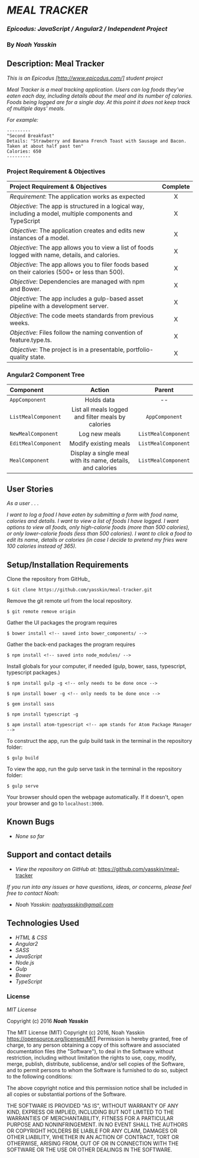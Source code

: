 # _MEAL TRACKER_

### _Epicodus: JavaScript / Angular2 / Independent Project_

### By _**Noah Yasskin**_

## Description: Meal Tracker

_This is an Epicodus [http://www.epicodus.com/] student  project_

_Meal Tracker is a meal tracking application._
_Users can log foods they've eaten each day, including details about the meal and its number of calories. Foods being logged are for a single day. At this point it does not keep track of multiple days' meals._

_For example:_

```
---------
"Second Breakfast"
Details: "Strawberry and Banana French Toast with Sausage and Bacon. Taken at about half past ten"
Calories: 650
---------
```

### Project Requirement & Objectives

Project Requirement & Objectives | Complete
:------------- | :-------------: |
*Requirement*: The application works as expected | X
*Objective*: The app is structured in a logical way, including a model, multiple components and TypeScript | X
*Objective*: The application creates and edits new instances of a model. | X
*Objective*: The app allows you to view a list of foods logged with name, details, and calories. | X
*Objective*: The app allows you to filer foods based on their calories (500+ or less than 500). | X
*Objective*: Dependencies are managed with npm and Bower. | X
*Objective*: The app includes a gulp-based asset pipeline with a development server. | X
*Objective*: The code meets standards from previous weeks. | X
*Objective*: Files follow the naming convention of feature.type.ts. | X
*Objective*: The project is in a presentable, portfolio-quality state. | X

### Angular2 Component Tree

| Component | Action | Parent  |
:------------- | :-------------:| :-----:|
| `AppComponent` | Holds data | -- |
| `ListMealComponent` | List all meals logged and filter meals by calories | `AppComponent` |
| `NewMealComponent` | Log new meals | `ListMealComponent` |
| `EditMealComponent` | Modify existing meals | `ListMealComponent` |
| `MealComponent` | Display a single meal with its name, details, and calories  | `ListMealComponent` |

## User Stories

_As a user . . ._

_I want to log a food I have eaten by submitting a form with food name, calories and details._
_I want to view a list of foods I have logged._
_I want options to view all foods, only high-calorie foods (more than 500 calories), or only lower-calorie foods (less than 500 calories)._
_I want to click a food to edit its name, details or calories (in case I decide to pretend my fries were 100 calories instead of 365)._

## Setup/Installation Requirements

Clone the repository from GitHub_
```
$ Git clone https://github.com/yasskin/meal-tracker.git
```
Remove the git remote url from the local repository.
```
$ git remote remove origin
```
Gather the UI packages the program requires

```
$ bower install <!-- saved into bower_components/ -->
```
Gather the back-end packages the program requires

```
$ npm install <!-- saved into node_modules/ -->
```
Install globals for your computer, if needed (gulp, bower, sass, typescript, typescript packages.)

```
$ npm install gulp -g <!-- only needs to be done once -->
```
```
$ npm install bower -g <!-- only needs to be done once -->
```
```
$ gem install sass
```
```
$ npm install typescript -g
```
```
$ apm install atom-typescript <!-- apm stands for Atom Package Manager -->
```
To construct the app, run the gulp build task in the terminal in the repository folder:

```
$ gulp build
```
To view the app, run the gulp serve task in the terminal in the repository folder:

```
$ gulp serve
```
Your browser should open the webpage automatically. If it doesn't, open your browser and go to `localhost:3000`.

## Known Bugs

* _None so far_

## Support and contact details

* _View the repository on GitHub at:_
https://github.com/yasskin/meal-tracker

_If you run into any issues or have questions, ideas, or concerns, please feel free to contact Noah:_

* _Noah Yasskin: <a href="mailto:noahyasskin@gmail.com">noahyasskin@gmail.com</a>_

## Technologies Used

* _HTML & CSS_
* _Angular2_
* _SASS_
* _JavaScript_
* _Node.js_
* _Gulp_
* _Bower_
* _TypeScript_

### License

*MIT License*

Copyright (c) 2016 **_Noah Yasskin_**

The MIT License (MIT)
Copyright (c) 2016, Noah Yasskin
https://opensource.org/licenses/MIT
Permission is hereby granted, free of charge, to any person obtaining a copy of this software and associated documentation files (the "Software"), to deal in the Software without restriction, including without limitation the rights to use, copy, modify, merge, publish, distribute, sublicense, and/or sell copies of the Software, and to permit persons to whom the Software is furnished to do so, subject to the following conditions:

The above copyright notice and this permission notice shall be included in all copies or substantial portions of the Software.

THE SOFTWARE IS PROVIDED "AS IS", WITHOUT WARRANTY OF ANY KIND, EXPRESS OR IMPLIED, INCLUDING BUT NOT LIMITED TO THE WARRANTIES OF MERCHANTABILITY, FITNESS FOR A PARTICULAR PURPOSE AND NONINFRINGEMENT. IN NO EVENT SHALL THE AUTHORS OR COPYRIGHT HOLDERS BE LIABLE FOR ANY CLAIM, DAMAGES OR OTHER LIABILITY, WHETHER IN AN ACTION OF CONTRACT, TORT OR OTHERWISE, ARISING FROM, OUT OF OR IN CONNECTION WITH THE SOFTWARE OR THE USE OR OTHER DEALINGS IN THE SOFTWARE.
